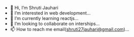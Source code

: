 - 👋 Hi, I’m Shruti Jauhari
- 👀 I’m interested in web development...
- 🌱 I’m currently learning reactjs...
- 💞️ I’m looking to collaborate on interships...
- 📫 How to reach me email(shruti27jauhari@gmail.com)...

<!---
shruti27jauhari/shruti27jauhari is a ✨ special ✨ repository because its `README.md` (this file) appears on your GitHub profile.
You can click the Preview link to take a look at your changes.
--->
